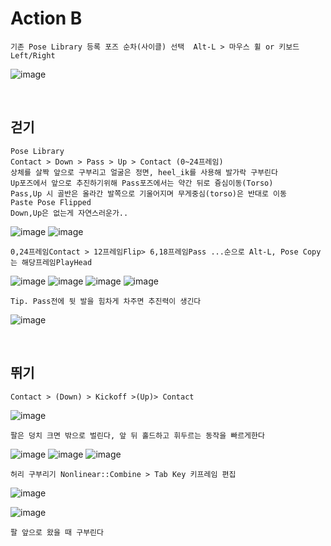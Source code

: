 Action B
===========

```
기존 Pose Library 등록 포즈 순차(사이클) 선택  Alt-L > 마우스 휠 or 키보드 Left/Right
```

![image](https://user-images.githubusercontent.com/30430227/160534842-3e4d1891-2f25-4c0d-a7b2-61c5121397a1.png)

<br>

걷기 
-----

```
Pose Library
Contact > Down > Pass > Up > Contact (0~24프레임)
상체를 살짝 앞으로 구부리고 얼굴은 정면, heel_ik를 사용해 발가락 구부린다
Up포즈에서 앞으로 추진하기위해 Pass포즈에서는 약간 뒤로 즁심이동(Torso)
Pass,Up 시 골반은 올라간 발쪽으로 기울어지며 무게중심(torso)은 반대로 이동
Paste Pose Flipped
Down,Up은 없는게 자연스러운가..
```

![image](https://user-images.githubusercontent.com/30430227/160539612-9801a095-c102-4fda-ac7a-7cb19e8d51f0.png)
![image](https://user-images.githubusercontent.com/30430227/160539587-90405510-5a0d-43ac-94e0-eb986bbe9aed.png)

`0,24프레임Contact > 12프레임Flip> 6,18프레임Pass ...순으로 Alt-L, Pose Copy는 해당프레임PlayHead`

![image](https://user-images.githubusercontent.com/30430227/160538607-284751bd-4f10-4359-9e99-f6113306bf8d.png)
![image](https://user-images.githubusercontent.com/30430227/160538632-5f6706cd-9002-4236-bcc4-cc8ff4ff2975.png)
![image](https://user-images.githubusercontent.com/30430227/160538660-7746fa36-3a63-4118-b659-1e253b9a48c3.png)
![image](https://user-images.githubusercontent.com/30430227/160540144-3707a206-e721-4b3e-8203-69f707c092aa.png)

`Tip. Pass전에 뒷 발을 힘차게 차주면 추진력이 생긴다`

![image](https://user-images.githubusercontent.com/30430227/160543735-d52a626b-6e40-48b5-8203-3a9841f8303e.png)

<br>

뛰기 
-----

`Contact > (Down) > Kickoff >(Up)> Contact`

![image](https://user-images.githubusercontent.com/30430227/160557223-8791cd65-c9d5-4cd6-a1b6-c1a7048e73ff.png)

`팔은 덩치 크면 밖으로 벌린다, 앞 뒤 홀드하고 휘두르는 동작을 빠르게한다`

![image](https://user-images.githubusercontent.com/30430227/160557310-2b18c8e1-c351-4c18-80f5-2f1d11cd037a.png)
![image](https://user-images.githubusercontent.com/30430227/160557344-a6feb1f6-e2eb-4735-9814-f8f0f4847348.png)
![image](https://user-images.githubusercontent.com/30430227/160558478-4840d2e3-80f6-4269-94a3-9d1059f22551.png)

`허리 구부리기 Nonlinear::Combine > Tab Key 키프레임 편집`

![image](https://user-images.githubusercontent.com/30430227/160564752-f8703e51-ecd5-4a66-9a93-d1ec17bbd5ea.png)

![image](https://user-images.githubusercontent.com/30430227/160564857-6b8edbaf-8959-43e7-9641-b99139bad6b3.png)

`팔 앞으로 왔을 때 구부린다`









